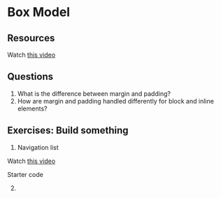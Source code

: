 # Box Model

## Resources

Watch [this video](https://www.youtube.com/watch?v=HQdefTl64Xk)


## Questions

1. What is the difference between margin and padding? 
2. How are margin and padding handled differently for block and inline elements? 

## Exercises: Build something

1. Navigation list 

Watch [this video](https://www.youtube.com/watch?v=QkJSGRqx7YI)

Starter code

2. 

